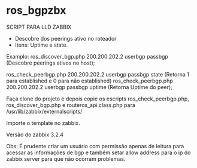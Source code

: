 # ros_bgpzbx
SCRIPT PARA LLD ZABBIX
- Descobre dos peerings ativo no roteador
- Itens: Uptime e state.

Examplo:
ros_discover_bgp.php 200.200.202.2 userbgp passbgp (Descobre peerings ativos no host);

ros_check_peerbgp.php 200.200.202.2 userbgp passbgp state
(Retorna 1 para established e 0 para não established)
ros_check_peerbgp.php 200.200.202.2 userbgp passbgp uptime (Retorna Uptime do peer);

Faça clone do projeto e depois copie os escripts ros_check_peerbgp.php, ros_discover_bgp.php e routeros_api.class.php
para /usr/lib/zabbix/externalscripts/

Importe o template no zabbix.

Versão do zabbix 3.2.4

Obs: É prudente criar um usuário com permissão apenas de leitura para acessar as informações  de bgp
e também setar allow address para o ip do zabbix server para que não ocorram problemas.
